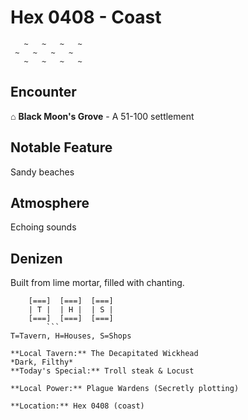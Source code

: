 # Hex 0408 - Coast
```
   ~   ~   ~   ~
 ~   ~   ~   ~
   ~   ~   ~   ~
```

## Encounter

⌂ **Black Moon's Grove** - A 51-100 settlement

## Notable Feature

Sandy beaches

## Atmosphere

Echoing sounds

## Denizen

Built from lime mortar, filled with chanting.

```
    [===]  [===]  [===]
    | T |  | H |  | S |
    [===]  [===]  [===]
        ```
T=Tavern, H=Houses, S=Shops

**Local Tavern:** The Decapitated Wickhead
*Dark, Filthy*
**Today's Special:** Troll steak & Locust

**Local Power:** Plague Wardens (Secretly plotting)

**Location:** Hex 0408 (coast)
